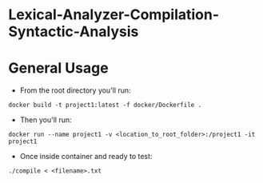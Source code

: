 # Lexical-Analyzer-Compilation-Syntactic-Analysis

# General Usage
- From the root directory you'll run:
```
docker build -t project1:latest -f docker/Dockerfile .
```
- Then you'll run:
```
docker run --name project1 -v <location_to_root_folder>:/project1 -it project1
```
- Once inside container and ready to test:
```
./compile < <filename>.txt
```
